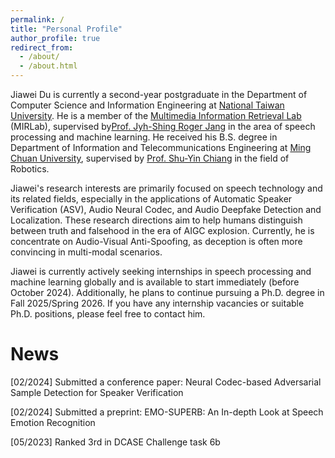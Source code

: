 ```yaml
---
permalink: /
title: "Personal Profile"
author_profile: true
redirect_from: 
  - /about/
  - /about.html
---
```

Jiawei Du is currently a second-year postgraduate in the Department of Computer Science and Information Engineering at [National Taiwan University](https://www.ntu.edu.tw/english/). He is a member of the [Multimedia Information Retrieval Lab](http://mirlab.org/) (MIRLab), supervised by[Prof. Jyh-Shing Roger Jang](http://mirlab.org/jang/) in the area of speech processing and machine learning. He received his B.S. degree in Department of Information and Telecommunications Engineering at [Ming Chuan University](https://web2.mcu.edu.tw/en/), supervised by [Prof. Shu-Yin Chiang](https://www.researchgate.net/profile/Shu-Yin-Chiang) in the field of Robotics.

Jiawei's research interests are primarily focused on speech technology and its related fields, especially in the applications of Automatic Speaker Verification (ASV), Audio Neural Codec, and Audio Deepfake Detection and Localization. These research directions aim to help humans distinguish between truth and falsehood in the era of AIGC explosion. Currently, he is concentrate on Audio-Visual Anti-Spoofing, as deception is often more convincing in multi-modal scenarios.

Jiawei is currently actively seeking internships in speech processing and machine learning globally and is available to start immediately (before October 2024). Additionally, he plans to continue pursuing a Ph.D. degree in Fall 2025/Spring 2026. If you have any internship vacancies or suitable Ph.D. positions, please feel free to contact him.


News
======
[02/2024] Submitted a conference paper: Neural Codec-based Adversarial Sample Detection for Speaker Verification

[02/2024] Submitted a preprint: EMO-SUPERB: An In-depth Look at Speech Emotion Recognition

[05/2023] Ranked 3rd in DCASE Challenge task 6b

<script type="text/javascript" id="clustrmaps" src="//clustrmaps.com/map_v2.js?d=wEPsipcZ0DHSIofenuyfhRNlIYV4N1dtBVt4Pbi0Ygw&cl=ffffff&w=300&t=n&co=2d78ad&cmo=3acc3a&cmn=ff5353&ct=ffffff"></script>
